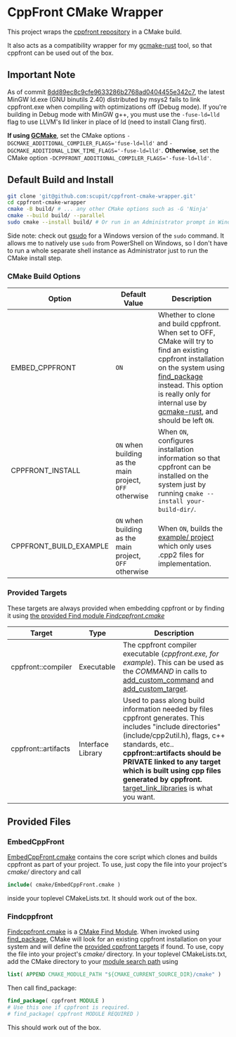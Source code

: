 # CppFront CMake Wrapper

This project wraps the [cppfront repository](https://github.com/hsutter/cppfront) in a CMake build.

It also acts as a compatibility wrapper for my [gcmake-rust](https://github.com/scupit/gcmake-rust) tool,
so that cppfront can be used out of the box.

## Important Note

As of commit [8dd89ec8c9cfe9633286b2768ad0404455e342c7](https://github.com/hsutter/cppfront/commit/8dd89ec8c9cfe9633286b2768ad0404455e342c7),
the latest MinGW ld.exe (GNU binutils 2.40) distributed by msys2 fails to link cppfront.exe when
compiling with optimizations off (Debug mode). If you're building in Debug mode with MinGW g++,
you must use the `-fuse-ld=lld` flag to use LLVM's lld linker in place of ld (need to install Clang first).

**If using [GCMake](https://github.com/scupit/gcmake-rust)**, set the CMake
options `-DGCMAKE_ADDITIONAL_COMPILER_FLAGS='fuse-ld=lld'` and
`-DGCMAKE_ADDITIONAL_LINK_TIME_FLAGS='-fuse-ld=lld'`. **Otherwise**, set the CMake option
`-DCPPFRONT_ADDITIONAL_COMPILER_FLAGS='-fuse-ld=lld'`.

## Default Build and Install

``` sh
git clone 'git@github.com:scupit/cppfront-cmake-wrapper.git'
cd cppfront-cmake-wrapper
cmake -B build/ # ... any other CMake options such as -G 'Ninja'
cmake --build build/ --parallel
sudo cmake --install build/ # Or run in an Administrator prompt in Windows
```

Side note: check out [gsudo](https://github.com/gerardog/gsudo) for a Windows version
of the `sudo` command. It allows me to natively use `sudo` from PowerShell on Windows, so I don't
have to run a whole separate shell instance as Administrator just to run the CMake install step.

### CMake Build Options

| Option | Default Value | Description |
| ------ | ------------- | ----------- |
| EMBED_CPPFRONT | `ON` | Whether to clone and build cppfront. When set to OFF, CMake will try to find an existing cppfront installation on the system using [find_package](https://cmake.org/cmake/help/latest/command/find_package.html) instead. This option is really only for internal use by [gcmake-rust](https://github.com/scupit/gcmake-rust), and should be left `ON`. |
| CPPFRONT_INSTALL | `ON` when building as the main project, `OFF` otherwise | When `ON`, configures installation information so that cppfront can be installed on the system just by running `cmake --install your-build-dir/`. |
| CPPFRONT_BUILD_EXAMPLE | `ON` when building as the main project, `OFF` otherwise | When `ON`, builds the [example/ project](example/) which only uses .cpp2 files for implementation. |

### Provided Targets

These targets are always provided when embedding cppfront or by finding it using
[the provided Find module *Findcppfront.cmake*](cmake/Findcppfront.cmake)

| Target | Type | Description |
| ------ | ---- | ----------- |
| cppfront::compiler | Executable | The cppfront compiler executable (*cppfront.exe, for example*). This can be used as the *COMMAND* in calls to [add_custom_command](https://cmake.org/cmake/help/latest/command/add_custom_command.html) and [add_custom_target](https://cmake.org/cmake/help/latest/command/add_custom_target.html). |
| cppfront::artifacts | Interface Library | Used to pass along build information needed by files cppfront generates. This includes "include directories" (include/cpp2util.h), flags, c++ standards, etc.. **cppfront::artifacts should be PRIVATE linked to any target which is built using cpp files generated by cppfront.** [target_link_libraries](https://cmake.org/cmake/help/latest/command/target_link_libraries.html) is what you want. |

## Provided Files

### EmbedCppFront

[EmbedCppFront.cmake](cmake/EmbedCppFront.cmake) contains the core script which clones and builds cppfront
as part of your project. To use, just copy the file into your project's *cmake/* directory and call

``` cmake
include( cmake/EmbedCppFront.cmake )
```

inside your toplevel CMakeLists.txt. It should work out of the box.

### Findcppfront

[Findcppfront.cmake](cmake/Findcppfront.cmake) is a
[CMake Find Module](https://cmake.org/cmake/help/latest/manual/cmake-developer.7.html#find-modules).
When invoked using [find_package](https://cmake.org/cmake/help/latest/command/find_package.html), CMake
will look for an existing cppfront installation on your system and will define the
[provided cppfront targets](#provided-targets) if found. To use, copy the file into your
project's *cmake/* directory. In your toplevel CMakeLists.txt, add the CMake directory to your
[module search path](https://cmake.org/cmake/help/latest/variable/CMAKE_MODULE_PATH.html) using

``` cmake
list( APPEND CMAKE_MODULE_PATH "${CMAKE_CURRENT_SOURCE_DIR}/cmake" )
```

Then call find_package:

``` cmake
find_package( cppfront MODULE )
# Use this one if cppfront is required.
# find_package( cppfront MODULE REQUIRED )
```

This should work out of the box.
